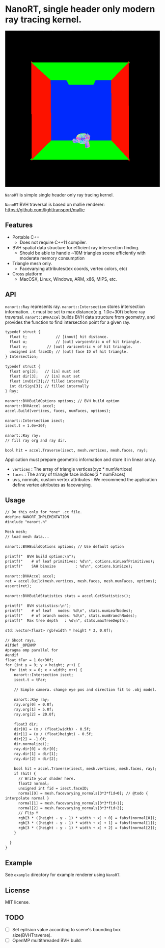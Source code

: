 # NanoRT, single header only modern ray tracing kernel.

![](images/render.png)

`NanoRT` is simple single header only ray tracing kernel.

`NanoRT` BVH traversal is based on mallie renderer: https://github.com/lighttransport/mallie

## Features

* Portable C++
  * Does not require C++11 compiler.
* BVH spatial data structure for efficient ray intersection finding.
  * Should be able to handle ~10M triangles scene efficiently with moderate memory consumption
* Triangle mesh only.
  * Facevarying attributes(tex coords, vertex colors, etc)
* Cross platform
  * MacOSX, Linux, Windows, ARM, x86, MIPS, etc.

## API

`nanort::Ray` represents ray.
`nanort::Intersection` stores intersection information. `.t` must be set to max distance(e.g. 1.0e+30f) before ray traversal.
`nanort::BVHAccel` builds BVH data structure from geometry, and provides the function to find intersection point for a given ray.

```
typedef struct {
  float t;             // [inout] hit distance.
  float u;             // [out] varycentric u of hit triangle.
  float v;	       // [out] varicentric v of hit triangle.
  unsigned int faceID; // [out] face ID of hit triangle.
} Intersection;

typedef struct {
  float org[3];   // [in] must set
  float dir[3];   // [in] must set
  float invDir[3];// filled internally
  int dirSign[3]; // filled internally
} Ray;

nanort::BVHBuildOptions options; // BVH build option
nanort::BVHAccel accel;
accel.Build(vertices, faces, numFaces, options);

nanort::Intersection isect;
isect.t = 1.0e+30f;

nanort::Ray ray;
// fill ray org and ray dir.

bool hit = accel.Traverse(isect, mesh.vertices, mesh.faces, ray);
```

Application must prepare geometric information and store it in linear array.

* `vertices` : The array of triangle vertices(xyz * numVertices)
* `faces` : The array of triangle face indices(3 * numFaces)
* uvs, normals, custom vertex attributes : We recommend the application define vertex attributes as facevarying.


## Usage

    // Do this only for *one* .cc file.
    #define NANORT_IMPLEMENTATION
    #include "nanort.h"

    Mesh mesh;
    // load mesh data...

    nanort::BVHBuildOptions options; // Use default option

    printf("  BVH build option:\n");
    printf("    # of leaf primitives: %d\n", options.minLeafPrimitives);
    printf("    SAH binsize         : %d\n", options.binSize);

    nanort::BVHAccel accel;
    ret = accel.Build(mesh.vertices, mesh.faces, mesh.numFaces, options);
    assert(ret);

    nanort::BVHBuildStatistics stats = accel.GetStatistics();

    printf("  BVH statistics:\n");
    printf("    # of leaf   nodes: %d\n", stats.numLeafNodes);
    printf("    # of branch nodes: %d\n", stats.numBranchNodes);
    printf("  Max tree depth   : %d\n", stats.maxTreeDepth);
 
    std::vector<float> rgb(width * height * 3, 0.0f);

    // Shoot rays.
    #ifdef _OPENMP
    #pragma omp parallel for
    #endif
    float tFar = 1.0e+30f;
    for (int y = 0; y < height; y++) {
      for (int x = 0; x < width; x++) {
        nanort::Intersection isect;
        isect.t = tFar;

        // Simple camera. change eye pos and direction fit to .obj model. 

        nanort::Ray ray;
        ray.org[0] = 0.0f;
        ray.org[1] = 5.0f;
        ray.org[2] = 20.0f;

        float3 dir;
        dir[0] = (x / (float)width) - 0.5f;
        dir[1] = (y / (float)height) - 0.5f;
        dir[2] = -1.0f;
        dir.normalize();
        ray.dir[0] = dir[0];
        ray.dir[1] = dir[1];
        ray.dir[2] = dir[2];

        bool hit = accel.Traverse(isect, mesh.vertices, mesh.faces, ray);
        if (hit) {
          // Write your shader here.
          float3 normal;
          unsigned int fid = isect.faceID;
          normal[0] = mesh.facevarying_normals[3*3*fid+0]; // @todo { interpolate normal }
          normal[1] = mesh.facevarying_normals[3*3*fid+1];
          normal[2] = mesh.facevarying_normals[3*3*fid+2];
          // Flip Y
          rgb[3 * ((height - y - 1) * width + x) + 0] = fabsf(normal[0]);
          rgb[3 * ((height - y - 1) * width + x) + 1] = fabsf(normal[1]);
          rgb[3 * ((height - y - 1) * width + x) + 2] = fabsf(normal[2]);
        }

      }
    }

## Example

See `example` directory for example renderer using `NanoRT`.

## License

MIT license.

## TODO

* [ ] Set eplision value according to scene's bounding box size(BVHTraverse).
* [ ] OpenMP multithreaded BVH build.
